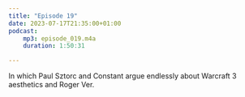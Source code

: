 ```yaml
---
title: "Episode 19"
date: 2023-07-17T21:35:00+01:00
podcast:
    mp3: episode_019.m4a
    duration: 1:50:31

---
```

In which Paul Sztorc and Constant argue endlessly about Warcraft 3 aesthetics and Roger Ver.
